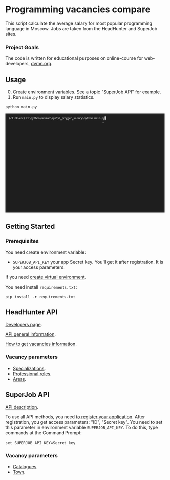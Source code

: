 # Programming vacancies compare

This script calculate the average salary for most popular programming language in Moscow. Jobs are taken from the HeadHunter and SuperJob sites.


### Project Goals

The code is written for educational purposes on online-course for web-developers, [dvmn.org](https://dvmn.org/).


## Usage
0. Create environment variables. See a topic "SuperJob API" for example.
1. Run `main.py` to display salary statistics.
```
python main.py
```
![](https://github.com/vip-v2a/language-salary/blob/8793aee628bc2e6772a647bed1622018954501db/ext/example.gif)


## Getting Started
### Prerequisites

You need create environment variable:
- `SUPERJOB_API_KEY` your app Secret key. You'll get it after registration. It is your access parameters.


If you need [create virtual environment](https://vc.ru/dev/240211-nastroyka-rabochego-okruzheniya-na-windows-dlya-raboty-s-python).

You need install `requirements.txt`:
```    
pip install -r requirements.txt
```


## HeadHunter API

[Developers page](https://dev.hh.ru/).

[API general information](https://github.com/hhru/api/blob/master/docs/general.md).

[How to get vacancies information](https://github.com/hhru/api/blob/master/docs/vacancies.md).

### Vacancy parameters
- [Specializations](https://api.hh.ru/specializations).
- [Professional roles](https://api.hh.ru/professional_roles).
- [Areas](https://api.hh.ru/areas).


## SuperJob API

[API description](https://api.superjob.ru/).

To use all API methods, you need [to register your application](https://api.superjob.ru/register). After registration, you get access parameters: "ID", "Secret key". You need to set this parameter in environment variable `SUPERJOB_API_KEY`. To do this, type commands at the Command Prompt:

```
set SUPERJOB_API_KEY=Secret_key
```

### Vacancy parameters
- [Catalogues](https://api.superjob.ru/2.0/catalogues/).
- [Town](https://api.superjob.ru/2.0/towns/).